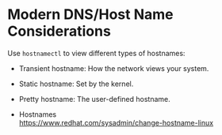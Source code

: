 # Modern DNS/Host Name Considerations

Use `hostnamectl` to view different types of hostnames:

* Transient hostname: How the network views your system.
* Static hostname: Set by the kernel.
* Pretty hostname: The user-defined hostname.

* Hostnames  
  <https://www.redhat.com/sysadmin/change-hostname-linux>
